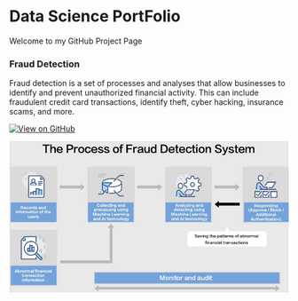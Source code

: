# Data Science PortFolio 

Welcome to my GitHub Project Page  

### Fraud Detection

Fraud detection is a set of processes and analyses that allow businesses to identify and prevent unauthorized financial activity. This can include fraudulent credit card transactions, identify theft, cyber hacking, insurance scams, and more.

[![View on GitHub](https://img.shields.io/badge/GitHub-View_on_GitHub-blue?logo=GitHub)](https://github.com/prithvigithub/fraud_detection)

<center><img src="assets/img/fraud_detection.jpg"/></center>
